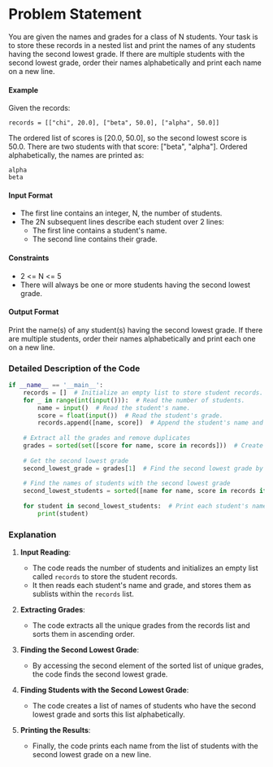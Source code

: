 # Problem Statement
You are given the names and grades for a class of N students. Your task is to store these records in a nested list and print the names of any students having the second lowest grade. If there are multiple students with the second lowest grade, order their names alphabetically and print each name on a new line.

#### Example
Given the records:
```
records = [["chi", 20.0], ["beta", 50.0], ["alpha", 50.0]]
```
The ordered list of scores is [20.0, 50.0], so the second lowest score is 50.0. There are two students with that score: ["beta", "alpha"]. Ordered alphabetically, the names are printed as:
```
alpha
beta
```

#### Input Format
- The first line contains an integer, N, the number of students.
- The 2N subsequent lines describe each student over 2 lines:
  - The first line contains a student's name.
  - The second line contains their grade.

#### Constraints
- 2 <= N <= 5
- There will always be one or more students having the second lowest grade.

#### Output Format
Print the name(s) of any student(s) having the second lowest grade. If there are multiple students, order their names alphabetically and print each one on a new line.

### Detailed Description of the Code

```python
if __name__ == '__main__':
    records = []  # Initialize an empty list to store student records.
    for _ in range(int(input())):  # Read the number of students.
        name = input()  # Read the student's name.
        score = float(input())  # Read the student's grade.
        records.append([name, score])  # Append the student's name and grade as a sublist to the records list.
    
    # Extract all the grades and remove duplicates
    grades = sorted(set([score for name, score in records]))  # Create a sorted list of unique grades.
    
    # Get the second lowest grade
    second_lowest_grade = grades[1]  # Find the second lowest grade by accessing the second element of the sorted grades list.
    
    # Find the names of students with the second lowest grade
    second_lowest_students = sorted([name for name, score in records if score == second_lowest_grade])  # Create a list of names with the second lowest grade and sort it alphabetically.
    
    for student in second_lowest_students:  # Print each student's name on a new line.
        print(student)
```

### Explanation

1. **Input Reading**:
    - The code reads the number of students and initializes an empty list called `records` to store the student records.
    - It then reads each student's name and grade, and stores them as sublists within the `records` list.

2. **Extracting Grades**:
    - The code extracts all the unique grades from the records list and sorts them in ascending order.

3. **Finding the Second Lowest Grade**:
    - By accessing the second element of the sorted list of unique grades, the code finds the second lowest grade.

4. **Finding Students with the Second Lowest Grade**:
    - The code creates a list of names of students who have the second lowest grade and sorts this list alphabetically.

5. **Printing the Results**:
    - Finally, the code prints each name from the list of students with the second lowest grade on a new line.

